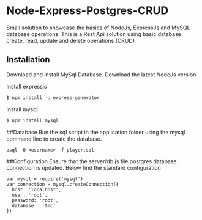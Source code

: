 # Node-Express-Postgres-CRUD
Small solution to showcase the basics of NodeJs, ExpressJs and MySQL database operations.
This is a Rest Api solution using basic database create, read, update and delete operations (CRUD)

## Installation
Download and install MySql Database.
Download the latest NodeJs version

Install expressjs
```bash
$ npm install -g express-generator
```
Install mysql
```bash
$ npm install mysql
```

##Database
Run the sql script in the application folder using the mysql command line to create the database.

```psql
psql -U <username> -f player.sql
```

##Configuration
Ensure that the server/db.js file postgres database connection is updated. Below find the standard configuration
```
var mysql = require('mysql')
var connection = mysql.createConnection({
  host: 'localhost',
  user: 'root',
  password: 'root',
  database : 'tmc'
})

```



